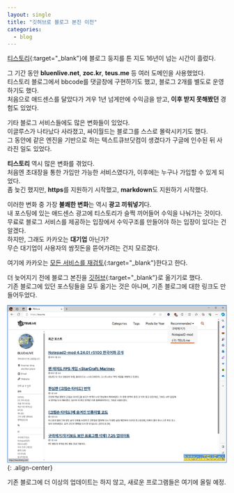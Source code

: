 ```yaml
---
layout: single
title: "깃허브로 블로그 본진 이전"
categories:
  - blog
---
```


[티스토리](https://tistory.com){:target="_blank"}에 블로그 둥지를 튼 지도 16년이 넘는 시간이 흘렀다.

그 기간 동안 **bluenlive.net**, **zoc.kr**, **teus.me** 등 여러 도메인을 사용했었다.  
티스토리 블로그에서 bbcode를 댓글창에 구현하기도 했고, 블로그 2개를 별도로 운영하기도 했다.  
처음으로 애드센스를 달았다가 겨우 1년 넘게만에 수익금을 받고, **이후 받지 못해봤던** 경험도 있었다.  

기타 블로그 서비스들에도 많은 변화들이 있었다.  
이글루스가 나타났다 사라졌고, 싸이월드는 블로그를 스스로 몰락시키기도 했다.  
그 동안에 같은 엔진을 기반으로 하는 텍스트큐브닷컴이 생겼다가 구글에 인수된 뒤 사라진 일도 있었다.

**티스토리** 역시 많은 변화를 겪었다.  
처음엔 초대장을 통한 가입만 가능한 서비스였다가, 이후에는 누구나 가입할 수 있게 되었다.  
좀 늦긴 했지만, **https**를 지원하기 시작했고, **markdown**도 지원하기 시작했다.

이러한 변화 중 가장 **불쾌한 변화**는 역시 **광고 끼워넣기**다.  
내 포스팅에 있는 애드센스 광고에 티스토리가 슬쩍 끼어들어 수익을 나눠가는 것이다.  
무료로 블로그 서비스를 제공하는 입장에서 수익구조를 만들어야 하는 입장이 있다는 건 알겠다.  
하지만, 그래도 카카오는 **대기업** 아닌가?  
무슨 대기업이 사용자의 쌈짓돈을 뜯어가려는 건지 모르겠다.

여기에 카카오는 [모든 서비스를 재검토](https://www.etnews.com/20231113000269){:target="_blank"}한다고 한다.

더 늦어지기 전에 블로그 본진을 [깃허브](https://github.com){:target="_blank"}로 옮기기로 했다.  
기존 블로그에 있던 포스팅들을 모두 옮기는 것은 아니며, 기존 블로그에 대한 링크도 만들어두었다.

![image](</images/2024-01-17a/teusme_blog.png>){: .align-center}

기존 블로그에 더 이상의 업데이트는 하지 않고, 새로운 프로그램들은 여기에 올릴 예정.
